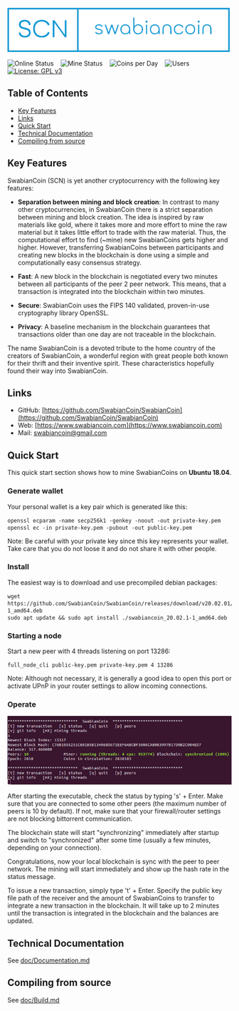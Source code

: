 

![Logo](doc/swabiancoin_logo.png "SwabianCoin")

![Online Status](https://img.shields.io/endpoint?url=https%3A%2F%2Fwww.swabiancoin.com%2Fbadge_online_status.json)&nbsp;&nbsp;&nbsp;&nbsp;![Mine Status](https://img.shields.io/endpoint?url=https%3A%2F%2Fwww.swabiancoin.com%2Fbadge_mine_status.json)&nbsp;&nbsp;&nbsp;&nbsp;![Coins per Day](https://img.shields.io/endpoint?url=https%3A%2F%2Fwww.swabiancoin.com%2Fbadge_coins_per_day_status.json)&nbsp;&nbsp;&nbsp;&nbsp;![Users](https://img.shields.io/endpoint?url=https%3A%2F%2Fwww.swabiancoin.com%2Fbadge_users_status.json)&nbsp;&nbsp;&nbsp;&nbsp;[![License: GPL v3](https://img.shields.io/badge/License-GPLv3-blue.svg)](https://www.gnu.org/licenses/gpl-3.0)

## Table of Contents

 - [Key Features](#key-features)
 - [Links](#links)
 - [Quick Start](#quick-start)
 - [Technical Documentation](#technical-documentation)
 - [Compiling from source](#compiling-from-source)

## Key Features

SwabianCoin (SCN) is yet another cryptocurrency with the following key features:

 - **Separation between mining and block creation**: 
   In contrast to many other cryptocurrencies, in SwabianCoin there is a strict separation between mining and block creation. 
   The idea is inspired by raw materials like gold, where it takes more and more effort to mine the raw material but it takes little effort to trade with the raw material.
   Thus, the computational effort to find (~mine) new SwabianCoins gets higher and higher. However, transferring SwabianCoins between participants and creating new blocks in the blockchain is done using a simple and computationally easy consensus strategy.

 - **Fast**: 
   A new block in the blockchain is negotiated every two minutes between all participants of the peer 2 peer network.
   This means, that a transaction is integrated into the blockchain within two minutes.

 - **Secure**: 
   SwabianCoin uses the FIPS 140 validated, proven-in-use cryptography library OpenSSL. 

 - **Privacy**: 
   A baseline mechanism in the blockchain guarantees that transactions older than one day are not traceable in the blockchain.

The name SwabianCoin is a devoted tribute to the home country of the creators of SwabianCoin, a wonderful region with great people both known for their thrift and their inventive spirit. These characteristics hopefully found their way into SwabianCoin. 

## Links

 - GitHub: [https://github.com/SwabianCoin/SwabianCoin](https://github.com/SwabianCoin/SwabianCoin)
 - Web: [https://www.swabiancoin.com](https://www.swabiancoin.com)
 - Mail: <swabiancoin@gmail.com>

## Quick Start

This quick start section shows how to mine SwabianCoins on **Ubuntu 18.04**.

### Generate wallet

Your personal wallet is a key pair which is generated like this:
```
openssl ecparam -name secp256k1 -genkey -noout -out private-key.pem
openssl ec -in private-key.pem -pubout -out public-key.pem
```
Note: Be careful with your private key since this key represents your wallet. Take care that you do not loose it and do not share it with other people.

### Install

The easiest way is to download and use precompiled debian packages:
```
wget https://github.com/SwabianCoin/SwabianCoin/releases/download/v20.02.01/swabiancoin_20.02.1-1_amd64.deb
sudo apt update && sudo apt install ./swabiancoin_20.02.1-1_amd64.deb
```

### Starting a node

Start a new peer with 4 threads listening on port 13286:
```
full_node_cli public-key.pem private-key.pem 4 13286
``` 
 
Note: Although not necessary, it is generally a good idea to open this port or activate UPnP in your router settings to allow incoming connections.  

### Operate

![CLI Screenshot](doc/swabiancoin_cli.png "SwabianCoin CLI Screenshot")

After starting the executable, check the status by typing 's' + Enter. Make sure that you are connected to some other peers (the maximum number of peers is 10 by default). If not, make sure that your firewall/router settings are not blocking bittorrent communication.

The blockchain state will start "synchronizing" immediately after startup and switch to "synchronized" after some time (usually a few minutes, depending on your connection). 

Congratulations, now your local blockchain is sync with the peer to peer network. The mining will start immediately and show up the hash rate in the status message.

To issue a new transaction, simply type 't' + Enter. Specify the public key file path of the receiver and the amount of SwabianCoins to transfer to integrate a new transaction in the blockchain. It will take up to 2 minutes until the transaction is integrated in the blockchain and the balances are updated.

## Technical Documentation

See [doc/Documentation.md](doc/Documentation.md)

## Compiling from source

See [doc/Build.md](doc/Build.md)

